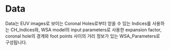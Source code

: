 # Data

Data는 EUV images로 보이는 Coronal Holes로부터 얻을 수 있는 Indices를 사용하는 CH_Indices와, WSA model의 input parameters로 사용한 expansion factor, coronal hole의 경계와 foot points 사이의 거리 정보가 있는 WSA_Parameters로 구성됩니다.
